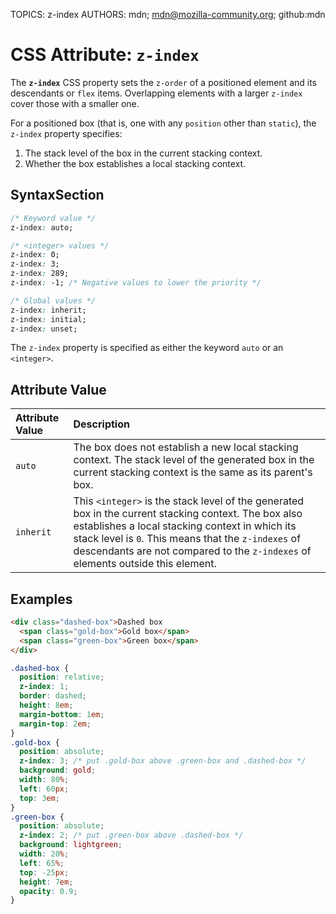 TOPICS: z-index
AUTHORS: mdn; mdn@mozilla-community.org; github:mdn

# CSS Attribute: `z-index`

The **`z-index`** CSS property sets the `z-order` of a positioned element and its descendants or `flex`
items. Overlapping elements with a larger `z-index` cover those with a smaller one.

For a positioned box (that is, one with any `position` other than `static`), the `z-index` property specifies:

1. The stack level of the box in the current stacking context.
1. Whether the box establishes a local stacking context.

## SyntaxSection

```css
/* Keyword value */
z-index: auto;

/* <integer> values */
z-index: 0;
z-index: 3;
z-index: 289;
z-index: -1; /* Negative values to lower the priority */

/* Global values */
z-index: inherit;
z-index: initial;
z-index: unset;
```

The `z-index` property is specified as either the keyword `auto` or an `<integer>`.

## Attribute Value

| Attribute Value | Description |
| :--- | :--- |
| `auto` | The box does not establish a new local stacking context. The stack level of the generated box in the current stacking context is the same as its parent's box. |
| `inherit` | This `<integer>` is the stack level of the generated box in the current stacking context. The box also establishes a local stacking context in which its stack level is `0`. This means that the `z-indexes` of descendants are not compared to the `z-indexes` of elements outside this element. |

## Examples

```html
<div class="dashed-box">Dashed box
  <span class="gold-box">Gold box</span>
  <span class="green-box">Green box</span>
</div>
```

```css
.dashed-box {
  position: relative;
  z-index: 1;
  border: dashed;
  height: 8em;
  margin-bottom: 1em;
  margin-top: 2em;
}
.gold-box {
  position: absolute;
  z-index: 3; /* put .gold-box above .green-box and .dashed-box */
  background: gold;
  width: 80%;
  left: 60px;
  top: 3em;
}
.green-box {
  position: absolute;
  z-index: 2; /* put .green-box above .dashed-box */
  background: lightgreen;
  width: 20%;
  left: 65%;
  top: -25px;
  height: 7em;
  opacity: 0.9;
}
```
